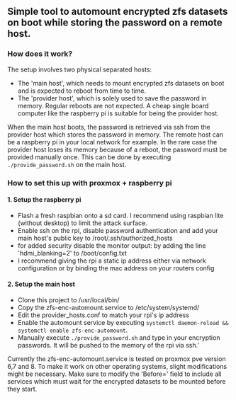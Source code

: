 ## Simple tool to automount encrypted zfs datasets on boot while storing the password on a remote host.

### How does it work?
The setup involves two physical separated hosts:
- The 'main host', which needs to mount encrypted zfs datasets on boot and is expected to reboot from time to time.
- The 'provider host', which is solely used to save the password in memory. Regular reboots are not expected. A cheap single board computer like the raspberry pi is suitable for being the provider host.

When the main host boots, the password is retrieved via ssh from the provider host which stores the password in memory. The remote host can be a raspberry pi in your local network for example. In the rare case the provider host loses its memory because of a reboot, the password must be provided manually once. This can be done by executing `./provide_password.sh` on the main host.

### How to set this up with proxmox + raspberry pi
#### 1. Setup the raspberry pi
- Flash a fresh raspbian onto a sd card. I recommend using raspbian lite (without desktop) to limit the attack surface.
- Enable ssh on the rpi, disable password authentication and add your main host's public key to /root/.ssh/authorized_hosts
- for added security disable the monitor output: by adding the line 'hdmi_blanking=2' to /boot/config.txt
- I recommend giving the rpi a static ip address either via network configuration or by binding the mac address on your routers config

#### 2. Setup the main host
- Clone this project to /usr/local/bin/ 
- Copy the zfs-enc-automount.service to /etc/system/systemd/
- Edit the provider_hosts.conf to match your rpi's ip address
- Enable the automount service by executing `systemctl daemon-reload && systemctl enable zfs-enc-automount`.
- Manually execute `./provide_password.sh` and type in your encryption passwords. It will be pushed to the memory of the rpi via ssh.'

Currently the zfs-enc-automount.service is tested on proxmox pve version 6,7 and 8. To make it work on other operating systems, slight modifications might be necessary.
Make sure to modify the 'Before=' field to include all services which must wait for the encrypted datasets to be mounted before they start.
